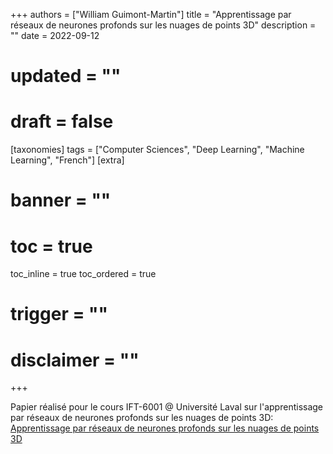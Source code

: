 +++
authors = ["William Guimont-Martin"]
title = "Apprentissage par réseaux de neurones profonds sur les nuages de points 3D"
description = ""
date = 2022-09-12
# updated = ""
# draft = false
[taxonomies]
tags = ["Computer Sciences", "Deep Learning", "Machine Learning", "French"]
[extra]
# banner = ""
# toc = true
toc_inline = true
toc_ordered = true
# trigger = ""
# disclaimer = ""
+++

Papier réalisé pour le cours IFT-6001 @ Université Laval sur l'apprentissage par réseaux de neurones profonds sur les nuages de points 3D: [Apprentissage par réseaux de neurones profonds sur les nuages de points 3D](ApprentissageParReseauxDeNeuronesProfondsSurLesNuagesDePoints3D.pdf)